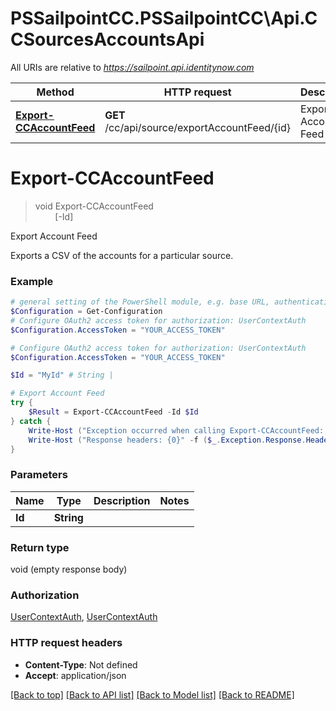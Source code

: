 # PSSailpointCC.PSSailpointCC\Api.CCSourcesAccountsApi

All URIs are relative to *https://sailpoint.api.identitynow.com*

Method | HTTP request | Description
------------- | ------------- | -------------
[**Export-CCAccountFeed**](CCSourcesAccountsApi.md#Export-CCAccountFeed) | **GET** /cc/api/source/exportAccountFeed/{id} | Export Account Feed


<a id="Export-CCAccountFeed"></a>
# **Export-CCAccountFeed**
> void Export-CCAccountFeed<br>
> &nbsp;&nbsp;&nbsp;&nbsp;&nbsp;&nbsp;&nbsp;&nbsp;[-Id] <String><br>

Export Account Feed

Exports a CSV of the accounts for a particular source.

### Example
```powershell
# general setting of the PowerShell module, e.g. base URL, authentication, etc
$Configuration = Get-Configuration
# Configure OAuth2 access token for authorization: UserContextAuth
$Configuration.AccessToken = "YOUR_ACCESS_TOKEN"

# Configure OAuth2 access token for authorization: UserContextAuth
$Configuration.AccessToken = "YOUR_ACCESS_TOKEN"

$Id = "MyId" # String | 

# Export Account Feed
try {
    $Result = Export-CCAccountFeed -Id $Id
} catch {
    Write-Host ("Exception occurred when calling Export-CCAccountFeed: {0}" -f ($_.ErrorDetails | ConvertFrom-Json))
    Write-Host ("Response headers: {0}" -f ($_.Exception.Response.Headers | ConvertTo-Json))
}
```

### Parameters

Name | Type | Description  | Notes
------------- | ------------- | ------------- | -------------
 **Id** | **String**|  | 

### Return type

void (empty response body)

### Authorization

[UserContextAuth](../README.md#UserContextAuth), [UserContextAuth](../README.md#UserContextAuth)

### HTTP request headers

 - **Content-Type**: Not defined
 - **Accept**: application/json

[[Back to top]](#) [[Back to API list]](../README.md#documentation-for-api-endpoints) [[Back to Model list]](../README.md#documentation-for-models) [[Back to README]](../README.md)

